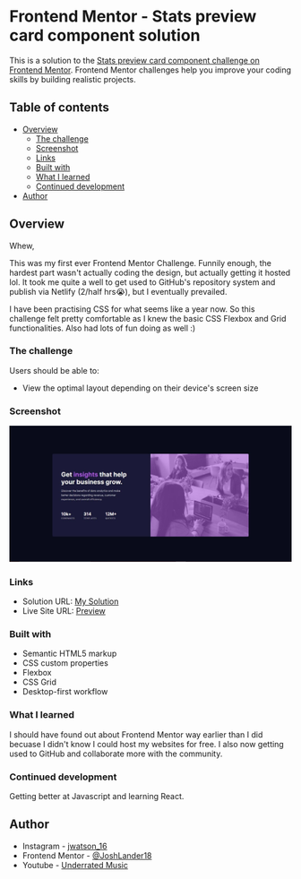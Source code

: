 # Frontend Mentor - Stats preview card component solution

This is a solution to the [Stats preview card component challenge on Frontend Mentor](https://www.frontendmentor.io/challenges/stats-preview-card-component-8JqbgoU62). Frontend Mentor challenges help you improve your coding skills by building realistic projects. 

## Table of contents

- [Overview](#overview)
  - [The challenge](#the-challenge)
  - [Screenshot](#screenshot)
  - [Links](#links)
  - [Built with](#built-with)
  - [What I learned](#what-i-learned)
  - [Continued development](#continued-development)
- [Author](#author)

## Overview

Whew,

This was my first ever Frontend Mentor Challenge. Funnily enough, the hardest part wasn't actually coding the design, but actually getting it hosted lol. It took me quite a well to get used to GitHub's repository system and publish via Netlify (2/half hrs😭), but I eventually prevailed.

I have been practising CSS for what seems like a year now. So this challenge felt pretty comfortable as I knew the basic CSS Flexbox and Grid functionalities. Also had lots of fun doing as well :)
### The challenge

Users should be able to:

- View the optimal layout depending on their device's screen size

### Screenshot

![](./screenshot.jpg)

### Links

- Solution URL: [My Solution](https://www.frontendmentor.io/solutions/stats-preview-card-component-_Tzalz82rP)
- Live Site URL: [Preview](https://jwdesktopdesign-stats-preview-card-component.netlify.app/)

### Built with
- Semantic HTML5 markup
- CSS custom properties
- Flexbox
- CSS Grid
- Desktop-first workflow

### What I learned
I should have found out about Frontend Mentor way earlier than I did becuase I didn't know I could host my websites for free. I also now getting used to GitHub and collaborate more with the community.

### Continued development

Getting better at Javascript and learning React.

## Author
- Instagram - [jwatson_16](https://www.instagram.com/jwatson_16)
- Frontend Mentor - [@JoshLander18](https://www.frontendmentor.io/profile/JoshLander18)
- Youtube - [Underrated Music](https://www.youtube.com/c/UnderratedMusicUR)

